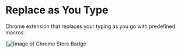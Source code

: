 Replace as You Type
=============

Chrome extension that replaces your typing as you go with predefined macros.

[![Image of Chrome Store Badge]()
